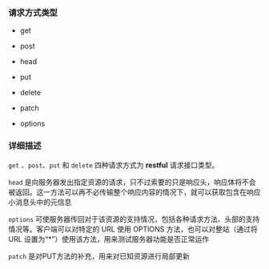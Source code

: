 ### 请求方式类型

+ get

+ post

+ head

+ put

+ delete

+ patch

+ options

### 详细描述

`get` 、`post`、`put` 和 `delete` 四种请求方式为 **restful** 请求接口类型。

`head` 是向服务器发出指定资源的请求，只不过索要的只是响应头，响应体将不会被返回。这一方法可以再不必传输整个响应内容的情况下，就可以获取包含在响应小消息头中的元信息

`options` 可使服务器传回对于该资源的支持情况，包括各种请求方法、头部的支持情况等。客户端可以对特定的 URL 使用 OPTIONS 方法，也可以对整站（通过将 URL 设置为“*”）使用该方法，用来测试服务器功能是否正常运作

`patch` 是对PUT方法的补充，用来对已知资源进行局部更新